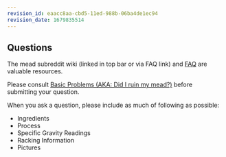 ```yaml
---
revision_id: eaacc8aa-cbd5-11ed-988b-06ba4de1ec94
revision_date: 1679835514
---
```


## Questions

The mead subreddit wiki (linked in top bar or via FAQ link) and [FAQ](/index#f.a.q.) are valuable resources.

Please consult [Basic Problems (AKA: Did I ruin my mead?)](/faq/basic_problems) before submitting your question.

When you ask a question, please include as much of following as possible:
* Ingredients
* Process
* Specific Gravity Readings
* Racking Information
* Pictures